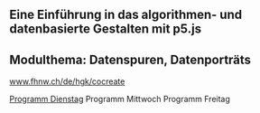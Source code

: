 ## Eine Einführung in das algorithmen- und datenbasierte Gestalten mit p5.js
## Modulthema: Datenspuren, Datenporträts

www.fhnw.ch/de/hgk/cocreate


<a href="https://github.com/hzuellig/cocreate_HKB/blob/main/09202022/tagesprogramm.md">Programm Dienstag</a>
Programm Mittwoch
Programm Freitag



